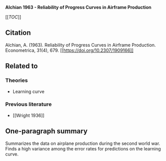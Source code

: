 **Alchian 1963 - Reliability of Progress Curves in Airframe Production**

[[_TOC_]]

## Citation
Alchian, A. (1963). Reliability of Progress Curves in Airframe Production. Econometrica, 31(4), 679. [[https://doi.org/10.2307/1909166]]

## Related to

### Theories
* Learning curve

### Previous literature
* [[Wright 1936]]

## One-paragraph summary
Summarizes the data on airplane production during the second world war. Finds a high variance among the error rates for predictions on the learning curve.